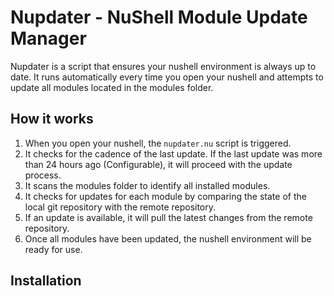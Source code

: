 # Nupdater - NuShell Module Update Manager

Nupdater is a script that ensures your nushell environment is always up to date. It runs automatically every time you open your nushell and attempts to update all modules located in the modules folder.

## How it works

1. When you open your nushell, the `nupdater.nu` script is triggered.
2. It checks for the cadence of the last update. If the last update was more than 24 hours ago (Configurable), it will proceed with the update process.
3. It scans the modules folder to identify all installed modules.
4. It checks for updates for each module by comparing the state of the local git repository with the remote repository.
5. If an update is available, it will pull the latest changes from the remote repository.
6. Once all modules have been updated, the nushell environment will be ready for use.

## Installation

